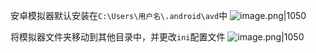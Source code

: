 安卓模拟器默认安装在`C:\Users\用户名\.android\avd`中
![image.png|1050](https://cdn.jsdelivr.net/gh/xuezhaorong/Picgo//Source/fix-dir/picgo/picgo-clipboard-images/2024/12/08/18-20-48-8a4299b74dd3f112cf46ba8b3f43c9d0-20241208182047-89b669.png)


将模拟器文件夹移动到其他目录中，并更改`ini`配置文件
![image.png|1050](https://cdn.jsdelivr.net/gh/xuezhaorong/Picgo//Source/fix-dir/picgo/picgo-clipboard-images/2024/12/08/19-13-30-da465fe0bdc4204db532cfca44e9bf3d-20241208191329-445a54.png)
